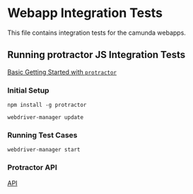 # Webapp Integration Tests

This file contains integration tests for the camunda webapps.


## Running protractor JS Integration Tests

[Basic Getting Started with `protractor`](https://github.com/angular/protractor/blob/master/docs/getting-started.md)


### Initial Setup

```
npm install -g protractor
```

```
webdriver-manager update
```


### Running Test Cases

```
webdriver-manager start
```


### Protractor API

[API](https://github.com/angular/protractor/blob/master/docs/api.md)